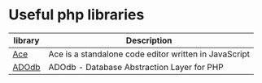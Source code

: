 # Useful php libraries

| library | Description |
| --- | --- |
| [Ace](https://github.com/ajaxorg/ace/)  | Ace is a standalone code editor written in JavaScript |
| [ADOdb](https://github.com/ADOdb/ADOdb/) | ADOdb - Database Abstraction Layer for PHP |
